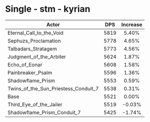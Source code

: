 # Single - stm - kyrian
| Actor | DPS | Increase |
|---|:---:|:---:|
|Eternal_Call_to_the_Void|5819|5.40%|
|Sephuzs_Proclamation|5778|4.65%|
|Talbadars_Stratagem|5773|4.56%|
|Judgment_of_the_Arbiter|5624|1.87%|
|Echo_of_Eonar|5608|1.58%|
|Painbreaker_Psalm|5596|1.36%|
|Shadowflame_Prism|5553|0.59%|
|Twins_of_the_Sun_Priestess_Conduit_7|5538|0.31%|
|Base|5521|0.00%|
|Third_Eye_of_the_Jailer|5519|-0.03%|
|Shadowflame_Prism_Conduit_7|5425|-1.74%|
